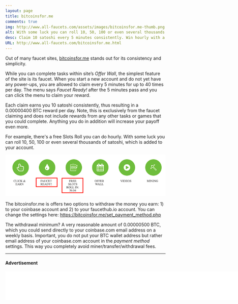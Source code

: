 ```yaml
---
layout: page
title: bitcoinsfor.me
comments: true
img: http://www.all-faucets.com/assets/images/bitcoinsfor.me-thumb.png
alt: With some luck you can roll 10, 50, 100 or even several thousands of satoshi.
desc: Claim 10 satoshi every 5 minutes consistently. Win hourly with a free Slots Roll. Complete Offer Wall tasks.
URL: http://www.all-faucets.com/bitcoinsfor.me.html
---
```


Out of many faucet sites, <a href="http://bit.ly/www-bitcoinsfor-me" target="_blank">bitcoinsfor.me</a> stands out for its consistency and simplicity.

While you can complete tasks within site’s <i>Offer Wall</i>, the simplest feature of the site is its faucet. When you start a new account and do not yet have any power-ups, you are allowed to claim every 5 minutes for up to 40 times per day. The menu says <i>Faucet Ready!</i> after the 5 minutes pass and you can click the menu to claim your reward.

Each claim earns you 10 satoshi consistently, thus resulting in a 0.00000400 BTC reward per day. Note, this is exclusively from the faucet claiming and does not include rewards from any other tasks or games that you could complete. Anything you do in addition will increase your payoff even more.

For example, there's a free Slots Roll you can do hourly. With some luck you can roll 10, 50, 100 or even several thousands of satoshi, which is added to your account.
<p> </p>
<p><img src="/assets/images/bitcoinsfor.me-01.png" border="0"></p>
<p> </p>

The bitcoinsfor.me is offers two options to withdraw the money you earn: 1) to your coinbase account and 2) to your faucethub.io account. You can change the settings here: <a href="https://bitcoinsfor.me/set_payment_method.php" target="_blank">https://bitcoinsfor.me/set_payment_method.php</a>

The withdrawal minimum? A very reasonable amount of 0.00000500 BTC, which you could send directly to your coinbase.com email address on a weekly basis. Important, you do not put your BTC wallet address but rather email address of your coinbase.com account in the <i>payment method</i> settings. This way you completely avoid miner/transfer/withdrawal fees.

---
####  Advertisement

<iframe data-aa='1121329' src='//ad.a-ads.com/1121329?size=990x90' scrolling='no' style='width:990px; height:90px; border:0px; padding:0; overflow:hidden' allowtransparency='true'></iframe>

